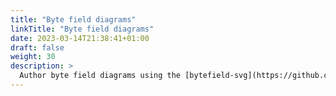 ```yaml
---
title: "Byte field diagrams"
linkTitle: "Byte field diagrams"
date: 2023-03-14T21:38:41+01:00
draft: false
weight: 30
description: >
  Author byte field diagrams using the [bytefield-svg](https://github.com/Deep-Symmetry/bytefield-svg) node module.
---
```


